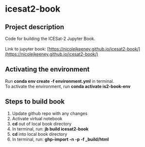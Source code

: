 # icesat2-book


## Project description
Code for building the ICESat-2 Jupyter Book.<br><br> Link to jupyter book: [https://nicolejkeeney.github.io/icesat2-book/](https://nicolejkeeney.github.io/icesat2-book/)


## Activating the environment 
Run **conda env create -f environment.yml** in terminal.<br>To activate the environment, run **conda activate is2-book-env**



## Steps to build book 
 1) Update github repo with any changes
 2) Activate virtual notebook
 3) **cd** out of local book directory 
 4) In terminal, run: **jb build icesat2-book** 
 5) **cd** into local book directory 
 6) In terminal, run: **ghp-import -n -p -f _build/html** 
 
